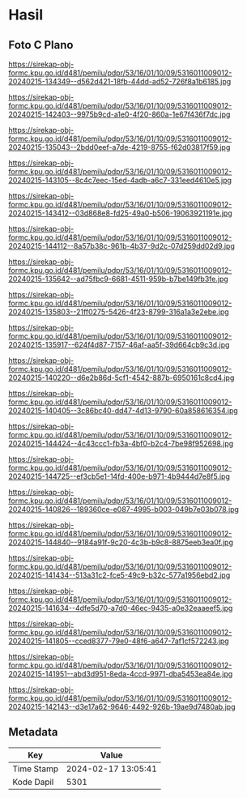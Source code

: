 # Hasil

## Foto C Plano

https://sirekap-obj-formc.kpu.go.id/d481/pemilu/pdpr/53/16/01/10/09/5316011009012-20240215-134349--d562d421-18fb-44dd-ad52-726f8a1b6185.jpg

https://sirekap-obj-formc.kpu.go.id/d481/pemilu/pdpr/53/16/01/10/09/5316011009012-20240215-142403--9975b9cd-a1e0-4f20-860a-1e67f436f7dc.jpg

https://sirekap-obj-formc.kpu.go.id/d481/pemilu/pdpr/53/16/01/10/09/5316011009012-20240215-135043--2bdd0eef-a7de-4219-8755-f62d03817f59.jpg

https://sirekap-obj-formc.kpu.go.id/d481/pemilu/pdpr/53/16/01/10/09/5316011009012-20240215-143105--8c4c7eec-15ed-4adb-a6c7-331eed4610e5.jpg

https://sirekap-obj-formc.kpu.go.id/d481/pemilu/pdpr/53/16/01/10/09/5316011009012-20240215-143412--03d868e8-fd25-49a0-b506-19063921191e.jpg

https://sirekap-obj-formc.kpu.go.id/d481/pemilu/pdpr/53/16/01/10/09/5316011009012-20240215-144112--8a57b38c-961b-4b37-9d2c-07d259dd02d9.jpg

https://sirekap-obj-formc.kpu.go.id/d481/pemilu/pdpr/53/16/01/10/09/5316011009012-20240215-135642--ad75fbc9-6681-4511-959b-b7be149fb3fe.jpg

https://sirekap-obj-formc.kpu.go.id/d481/pemilu/pdpr/53/16/01/10/09/5316011009012-20240215-135803--21ff0275-5426-4f23-8799-316a1a3e2ebe.jpg

https://sirekap-obj-formc.kpu.go.id/d481/pemilu/pdpr/53/16/01/10/09/5316011009012-20240215-135917--624f4d87-7157-46af-aa5f-39d664cb9c3d.jpg

https://sirekap-obj-formc.kpu.go.id/d481/pemilu/pdpr/53/16/01/10/09/5316011009012-20240215-140220--d6e2b86d-5cf1-4542-887b-6950161c8cd4.jpg

https://sirekap-obj-formc.kpu.go.id/d481/pemilu/pdpr/53/16/01/10/09/5316011009012-20240215-140405--3c86bc40-dd47-4d13-9790-60a858616354.jpg

https://sirekap-obj-formc.kpu.go.id/d481/pemilu/pdpr/53/16/01/10/09/5316011009012-20240215-144424--4c43ccc1-fb3a-4bf0-b2c4-7be98f952698.jpg

https://sirekap-obj-formc.kpu.go.id/d481/pemilu/pdpr/53/16/01/10/09/5316011009012-20240215-144725--ef3cb5e1-14fd-400e-b971-4b9444d7e8f5.jpg

https://sirekap-obj-formc.kpu.go.id/d481/pemilu/pdpr/53/16/01/10/09/5316011009012-20240215-140826--189360ce-e087-4995-b003-049b7e03b078.jpg

https://sirekap-obj-formc.kpu.go.id/d481/pemilu/pdpr/53/16/01/10/09/5316011009012-20240215-144840--9184a91f-9c20-4c3b-b9c8-8875eeb3ea0f.jpg

https://sirekap-obj-formc.kpu.go.id/d481/pemilu/pdpr/53/16/01/10/09/5316011009012-20240215-141434--513a31c2-fce5-49c9-b32c-577a1956ebd2.jpg

https://sirekap-obj-formc.kpu.go.id/d481/pemilu/pdpr/53/16/01/10/09/5316011009012-20240215-141634--4dfe5d70-a7d0-46ec-9435-a0e32eaaeef5.jpg

https://sirekap-obj-formc.kpu.go.id/d481/pemilu/pdpr/53/16/01/10/09/5316011009012-20240215-141805--cced8377-79e0-48f6-a647-7af1cf572243.jpg

https://sirekap-obj-formc.kpu.go.id/d481/pemilu/pdpr/53/16/01/10/09/5316011009012-20240215-141951--abd3d951-8eda-4ccd-9971-dba5453ea84e.jpg

https://sirekap-obj-formc.kpu.go.id/d481/pemilu/pdpr/53/16/01/10/09/5316011009012-20240215-142143--d3e17a62-9646-4492-926b-19ae9d7480ab.jpg


## Metadata

| Key        | Value               |
| ---------- | ------------------- |
| Time Stamp | 2024-02-17 13:05:41 |
| Kode Dapil | 5301                |



